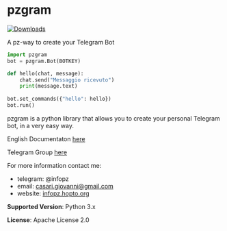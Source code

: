 # pzgram
[![Downloads](http://pepy.tech/badge/pzgram)](http://pepy.tech/count/pzgram)

A pz-way to create your Telegram Bot

```python
import pzgram
bot = pzgram.Bot(BOTKEY)

def hello(chat, message):
    chat.send("Messaggio ricevuto")
    print(message.text)
    
bot.set_commands({"hello": hello})
bot.run()
```

pzgram is a python library that allows you to create your personal Telegram bot, in a very easy way.

English Documentaton [here](https://infopz.github.io/pzgram/)

Telegram Group [here](https://t.me/joinchat/ATdWXRIuqRIapZr1umlrbg)

For more information contact me:
* telegram: @infopz
* email: casari.giovanni@gmail.com
* website: [infopz.hopto.org](http://infopz.hopto.org)

**Supported Version**: Python 3.x

**License**: Apache License 2.0
